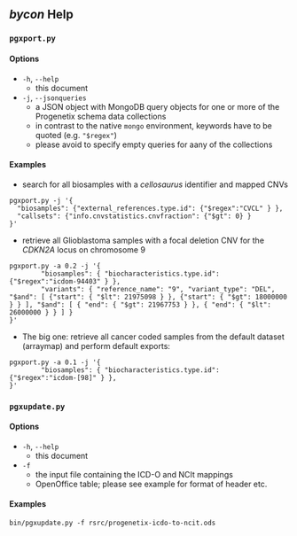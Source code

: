 ## _bycon_ Help

### `pgxport.py`

#### Options

* `-h`, `--help` 
    - this document
* `-j`, `--jsonqueries`
    - a JSON object with MongoDB query objects for one or more of the Progenetix
    schema data collections
    - in contrast to the native `mongo` environment, keywords have to be quoted
    (e.g. `"$regex"`)
    - please avoid to specify empty queries for aany of the collections

#### Examples

* search for all biosamples with a _cellosaurus_ identifier and mapped CNVs

```
pgxport.py -j '{
  "biosamples": {"external_references.type.id": {"$regex":"CVCL" } },
  "callsets": {"info.cnvstatistics.cnvfraction": {"$gt": 0} }
}'
```

* retrieve all Glioblastoma samples with a focal deletion CNV for the _CDKN2A_
locus on chromosome 9

```
pgxport.py -a 0.2 -j '{
        "biosamples": { "biocharacteristics.type.id": {"$regex":"icdom-94403" } },
        "variants": { "reference_name": "9", "variant_type": "DEL", "$and": [ {"start": { "$lt": 21975098 } }, {"start": { "$gt": 18000000 } } ], "$and": [ { "end": { "$gt": 21967753 } }, { "end": { "$lt": 26000000 } } ] }
}'
```

* The big one: retrieve all cancer coded samples from the default dataset
(arraymap) and perform default exports:


```
pgxport.py -a 0.1 -j '{
        "biosamples": { "biocharacteristics.type.id": {"$regex":"icdom-[98]" } },
}'

```

### `pgxupdate.py`

#### Options

* `-h`, `--help` 
    - this document
* `-f`
    - the input file containing the ICD-O and NCIt mappings
    - OpenOffice table; please see example for format of header etc.
    
#### Examples

```
bin/pgxupdate.py -f rsrc/progenetix-icdo-to-ncit.ods
```
